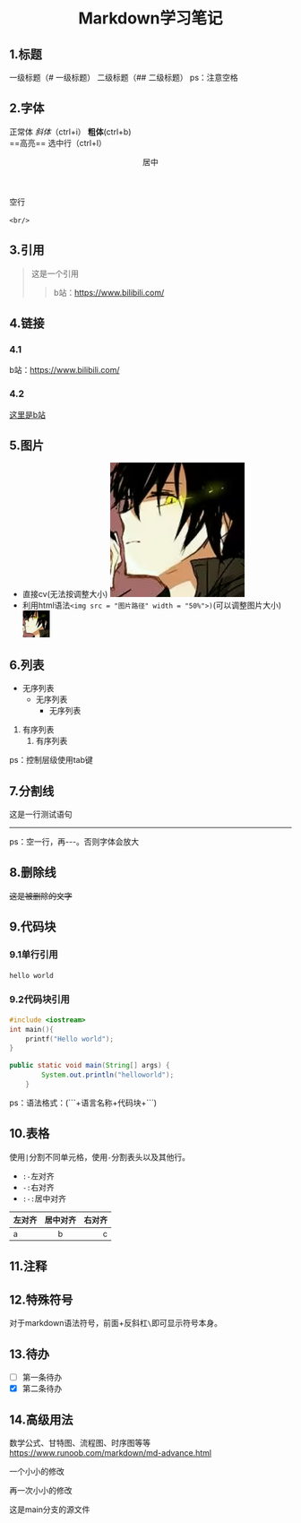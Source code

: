 # <center>Markdown学习笔记
## 1.标题
一级标题（# 一级标题）
二级标题（## 二级标题）
ps：注意空格

## 2.字体
正常体
*斜体*（ctrl+i）
**粗体**(ctrl+b)      
==高亮==
选中行（ctrl+l）
<center>居中</center>
<br/><br/><br/>
空行 
 
`<br/>`

## 3.引用
>这是一个引用
>>b站：https://www.bilibili.com/

## 4.链接
### 4.1
b站：<https://www.bilibili.com/>
### 4.2
[这里是b站](https://www.bilibili.com/)

## 5.图片
- 直接cv(无法按调整大小)
 ![alt text](image.png)
- 利用html语法`<img src = "图片路径" width = "50%">)`(可以调整图片大小)
  <img src = "image.png" width = "10%">

## 6.列表
+ 无序列表
  * 无序列表
    - 无序列表
1. 有序列表
   1. 有序列表

ps：控制层级使用tab键

## 7.分割线
这是一行测试语句

---
ps：空一行，再---。否则字体会放大

## 8.删除线
~~这是被删除的文字~~

## 9.代码块
### 9.1单行引用
`hello world`
### 9.2代码块引用
```cpp
#include <iostream>
int main(){
    printf("Hello world");
}
```
```java
public static void main(String[] args) {
        System.out.println("helloworld");
    }
```
ps：语法格式：(\```+语言名称+代码块+```)

## 10.表格
使用`|`分割不同单元格，使用`-`分割表头以及其他行。

+ `:-`左对齐
+ `-:`右对齐
+ `:-:`居中对齐

| 左对齐 | 居中对齐 | 右对齐 | 
| :--- | :---: | ---:|
| a | b | c |

## 11.注释
[^1]:第一条注释
[^2]:第二条注释
ps：注释自动排版到文末

## 12.特殊符号
对于markdown语法符号，前面+反斜杠`\`即可显示符号本身。

## 13.待办
- [ ] 第一条待办
- [x] 第二条待办

## 14.高级用法
数学公式、甘特图、流程图、时序图等等
<https://www.runoob.com/markdown/md-advance.html>


一个小小的修改

再一次小小的修改

这是main分支的源文件
